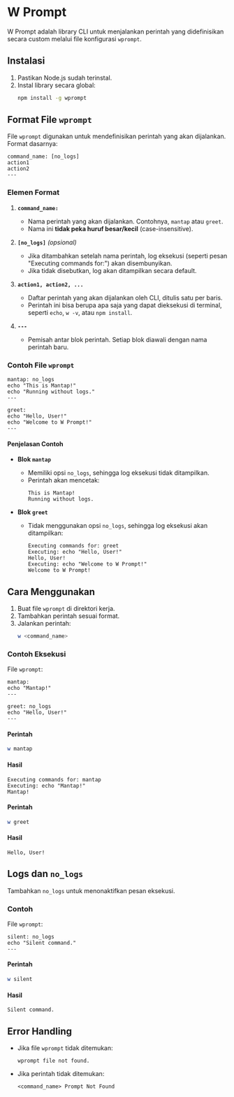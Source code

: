 # W Prompt

W Prompt adalah library CLI untuk menjalankan perintah yang didefinisikan secara custom melalui file konfigurasi `wprompt`.

## Instalasi
1. Pastikan Node.js sudah terinstal.
2. Instal library secara global:
   ```bash
   npm install -g wprompt
   ```

## Format File `wprompt`
File `wprompt` digunakan untuk mendefinisikan perintah yang akan dijalankan. Format dasarnya:

```plaintext
command_name: [no_logs]
action1
action2
---
```

### Elemen Format
1. **`command_name:`**
   - Nama perintah yang akan dijalankan. Contohnya, `mantap` atau `greet`.
   - Nama ini **tidak peka huruf besar/kecil** (case-insensitive).

2. **`[no_logs]`** *(opsional)*
   - Jika ditambahkan setelah nama perintah, log eksekusi (seperti pesan "Executing commands for:") akan disembunyikan.
   - Jika tidak disebutkan, log akan ditampilkan secara default.

3. **`action1, action2, ...`**
   - Daftar perintah yang akan dijalankan oleh CLI, ditulis satu per baris.
   - Perintah ini bisa berupa apa saja yang dapat dieksekusi di terminal, seperti `echo`, `w -v`, atau `npm install`.

4. **`---`**
   - Pemisah antar blok perintah. Setiap blok diawali dengan nama perintah baru.

### Contoh File `wprompt`
```plaintext
mantap: no_logs
echo "This is Mantap!"
echo "Running without logs."
---

greet:
echo "Hello, User!"
echo "Welcome to W Prompt!"
---
```

#### Penjelasan Contoh
- **Blok `mantap`**
  - Memiliki opsi `no_logs`, sehingga log eksekusi tidak ditampilkan.
  - Perintah akan mencetak:
    ```
    This is Mantap!
    Running without logs.
    ```

- **Blok `greet`**
  - Tidak menggunakan opsi `no_logs`, sehingga log eksekusi akan ditampilkan:
    ```
    Executing commands for: greet
    Executing: echo "Hello, User!"
    Hello, User!
    Executing: echo "Welcome to W Prompt!"
    Welcome to W Prompt!
    ```

## Cara Menggunakan
1. Buat file `wprompt` di direktori kerja.
2. Tambahkan perintah sesuai format.
3. Jalankan perintah:
   ```bash
   w <command_name>
   ```

### Contoh Eksekusi
File `wprompt`:
```plaintext
mantap:
echo "Mantap!"
---

greet: no_logs
echo "Hello, User!"
---
```
#### Perintah
```bash
w mantap
```
#### Hasil
```
Executing commands for: mantap
Executing: echo "Mantap!"
Mantap!
```

#### Perintah
```bash
w greet
```
#### Hasil
```
Hello, User!
```

## Logs dan `no_logs`
Tambahkan `no_logs` untuk menonaktifkan pesan eksekusi.

### Contoh
File `wprompt`:
```plaintext
silent: no_logs
echo "Silent command."
---
```
#### Perintah
```bash
w silent
```
#### Hasil
```
Silent command.
```

## Error Handling
- Jika file `wprompt` tidak ditemukan:
  ```
  wprompt file not found.
  ```
- Jika perintah tidak ditemukan:
  ```
  <command_name> Prompt Not Found
  ```
